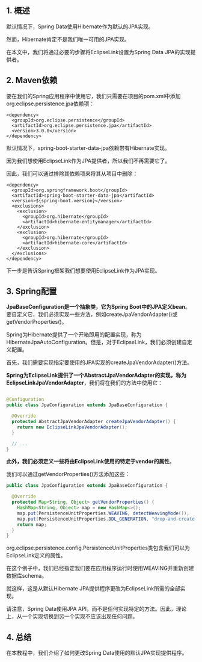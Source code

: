 ## 1. 概述

默认情况下，Spring Data使用Hibernate作为默认的JPA实现。

然而，Hibernate肯定不是我们唯一可用的JPA实现。

在本文中，我们将通过必要的步骤将EclipseLink设置为Spring Data JPA的实现提供者。

## 2. Maven依赖

要在我们的Spring应用程序中使用它，我们只需要在项目的pom.xml中添加org.eclipse.persistence.jpa依赖项：

```
<dependency>
  <groupId>org.eclipse.persistence</groupId>
  <artifactId>org.eclipse.persistence.jpa</artifactId>
  <version>3.0.0</version>
</dependency>
```

默认情况下，spring-boot-starter-data-jpa依赖带有Hibernate实现。

因为我们想使用EclipseLink作为JPA提供者，所以我们不再需要它了。

因此，我们可以通过排除其依赖项来将其从项目中删除：

```
<dependency>
  <groupId>org.springframework.boot</groupId>
  <artifactId>spring-boot-starter-data-jpa</artifactId>
  <version>${spring-boot.version}</version>
  <exclusions>
    <exclusion>
      <groupId>org.hibernate</groupId>
      <artifactId>hibernate-entitymanager</artifactId>
    </exclusion>
    <exclusion>
      <groupId>org.hibernate</groupId>
      <artifactId>hibernate-core</artifactId>
    </exclusion>
  </exclusions>
</dependency>
```

下一步是告诉Spring框架我们想要使用EclipseLink作为JPA实现。

## 3. Spring配置

**JpaBaseConfiguration是一个抽象类，它为Spring Boot中的JPA定义bean**。
要自定义它，我们必须实现一些方法，例如createJpaVendorAdapter()或getVendorProperties()。

Spring为Hibernate提供了一个开箱即用的配置实现，称为HibernateJpaAutoConfiguration。但是，对于EclipseLink，我们必须创建自定义配置。

首先，我们需要实现指定要使用的JPA实现的createJpaVendorAdapter()方法。

**Spring为EclipseLink提供了一个AbstractJpaVendorAdapter的实现，称为EclipseLinkJpaVendorAdapter**，我们将在我们的方法中使用它：

```java

@Configuration
public class JpaConfiguration extends JpaBaseConfiguration {

  @Override
  protected AbstractJpaVendorAdapter createJpaVendorAdapter() {
    return new EclipseLinkJpaVendorAdapter();
  }

  // ...
}
```

**此外，我们必须定义一些将由EclipseLink使用的特定于vendor的属性**。

我们可以通过getVendorProperties()方法添加这些：

```java
public class JpaConfiguration extends JpaBaseConfiguration {

  @Override
  protected Map<String, Object> getVendorProperties() {
    HashMap<String, Object> map = new HashMap<>();
    map.put(PersistenceUnitProperties.WEAVING, detectWeavingMode());
    map.put(PersistenceUnitProperties.DDL_GENERATION, "drop-and-create-tables");
    return map;
  }
}
```

org.eclipse.persistence.config.PersistenceUnitProperties类包含我们可以为EclipseLink定义的属性。

在这个例子中，我们已经指定我们要在应用程序运行时使用WEAVING并重新创建数据库schema。

就这样，这是从默认Hibernate JPA提供程序更改为EclipseLink所需的全部实现。

请注意，Spring Data使用JPA API，而不是任何实现特定的方法。因此，理论上，从一个实现切换到另一个实现不应该出现任何问题。

## 4. 总结

在本教程中，我们介绍了如何更改Spring Data使用的默认JPA实现提供程序。